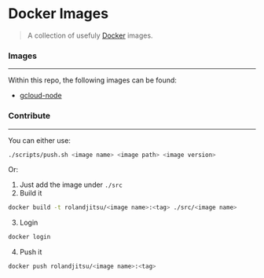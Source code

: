 # Docker Images

> A collection of usefuly [Docker](https://www.docker.com) images.


### Images
----------
Within this repo, the following images can be found:

* [gcloud-node](src/gcloud-node)


### Contribute
--------------
You can either use:
```bash
./scripts/push.sh <image name> <image path> <image version>
```

Or:

1. Just add the image under `./src`
2. Build it
```bash
docker build -t rolandjitsu/<image name>:<tag> ./src/<image name>
```
3. Login
```bash
docker login
```
4. Push it
```bash
docker push rolandjitsu/<image name>:<tag>
```
